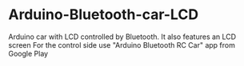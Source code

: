 # Arduino-Bluetooth-car-LCD
Arduino car with LCD controlled by Bluetooth. It also features an LCD screen
For the control side use "Arduino Bluetooth RC Car" app from Google Play
 
